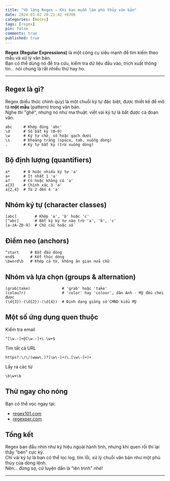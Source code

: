 ```yaml
---
title: "Vỡ lòng Regex – Khi bạn muốn làm phù thủy văn bản"
date: 2024-03-02 20:21:42 +0700
categories: [Notes]
tags: [regex]
pin: false
comments: true
published: true
---
```


**Regex (Regular Expressions)** là một công cụ siêu mạnh để tìm kiếm theo mẫu và xử lý văn bản.  
Bạn có thể dùng nó để tra cứu, kiểm tra dữ liệu đầu vào, trích xuất thông tin... nói chung là rất nhiều thứ hay ho.

---

## Regex là gì?

Regex (biểu thức chính quy) là một chuỗi ký tự đặc biệt, được thiết kế để mô tả **một mẫu** (pattern) trong văn bản.  
Nghe thì "ghê", nhưng nó như ma thuật: viết vài ký tự là bắt được cả đoạn văn.

```text
abc     # Khớp đúng 'abc'
\d      # Số bất kỳ (0–9)
\w      # Ký tự chữ, số hoặc gạch dưới
\s      # Khoảng trắng (space, tab, xuống dòng)
.       # Ký tự bất kỳ (trừ xuống dòng)
```

## Bộ định lượng (quantifiers)

```text
a*      # 0 hoặc nhiều ký tự 'a'
a+      # Ít nhất 1 'a'
a?      # Có hoặc không có 'a'
a{3}    # Chính xác 3 'a'
a{2,4}  # Từ 2 đến 4 'a'
```

## Nhóm ký tự (character classes)

```text
[abc]        # Khớp 'a', 'b' hoặc 'c'
[^abc]       # Bất kỳ ký tự nào trừ 'a', 'b', 'c'
[a-zA-Z0-9]  # Chữ cái hoặc số
```

## Điểm neo (anchors)

```text
^start     # Bắt đầu dòng
end$       # Kết thúc dòng
\bword\b   # Khớp cả từ, không ăn gian nửa chữ
```

## Nhóm và lựa chọn (groups & alternation)

```text
(grab|take)              # 'grab' hoặc 'take'
(colou?r)                # 'color' hay 'colour', dân Anh - Mỹ đều chơi được
(\d{3})-(\d{2})-(\d{4})  # Định dạng giống số CMND kiểu Mỹ
```

## Một số ứng dụng quen thuộc

Kiểm tra email

```text
^[\w.-]+@[\w.-]+\.\w+$
```

Tìm tất cả URL

```text
https?:\/\/(www\.)?[\w\-]+(\.[\w\-]+)+
```

Lấy ra các từ

```text
\b\w+\b
```

## Thử ngay cho nóng

Bạn có thể vọc ngay tại:

- [regex101.com](https://regex101.com/)
- [regexper.com](https://regexper.com/)

## Tổng kết

Regex ban đầu nhìn như ký hiệu ngoài hành tinh, nhưng khi quen rồi thì lại thấy "bén" cực kỳ.  
Chỉ vài ký tự là bạn có thể lọc log, tìm lỗi, xử lý chuỗi văn bản như một phù thủy của dòng lệnh.  
Nên... đừng sợ, cứ luyện dần là "lên trình" nhé!  

--- 